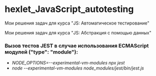 # hexlet_JavaScript_autotesting
Мои решения задач для курса "JS: Автоматическое тестирование"
  
Мои решения задач для курса "JS: Абстракция с помощью данных"

### Вызов тестов JEST в случае использования ECMAScript модулей ("type": "module"):
- *NODE_OPTIONS=--experimental-vm-modules npx jest*
- *node --experimental-vm-modules node_modules/jest/bin/jest.js*